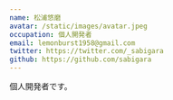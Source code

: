 ```yaml
---
name: 松浦悠磨
avatar: /static/images/avatar.jpeg
occupation: 個人開発者
email: lemonburst1958@gmail.com
twitter: https://twitter.com/_sabigara
github: https://github.com/sabigara
---
```


個人開発者です。
